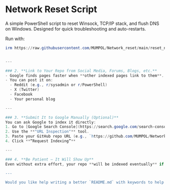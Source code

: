# Network Reset Script

A simple PowerShell script to reset Winsock, TCP/IP stack, and flush DNS on Windows. Designed for quick troubleshooting and auto-restarts.

Run with:
```powershell
irm https://raw.githubusercontent.com/MUMPOL/Network_reset/main/reset_network.ps1 | iex


---

### 2. **Link to Your Repo from Social Media, Forums, Blogs, etc.**
- Google finds pages faster when **other indexed pages link to them**.
- You can post it on:
  - Reddit (e.g., r/sysadmin or r/PowerShell)
  - X (Twitter)
  - Facebook
  - Your personal blog

---

### 3. **Submit It to Google Manually (Optional)**
You can ask Google to index it directly:
1. Go to [Google Search Console](https://search.google.com/search-console/about)
2. Use the **"URL Inspection"** tool.
3. Paste your GitHub repo URL (e.g., `https://github.com/MUMPOL/Network_reset`)
4. Click **“Request Indexing”**

---

### 4. **Be Patient — It Will Show Up**
Even without extra effort, your repo **will be indexed eventually** if it's public and has content.

---

Would you like help writing a better `README.md` with keywords to help it get indexed faster? I can generate one for you!
